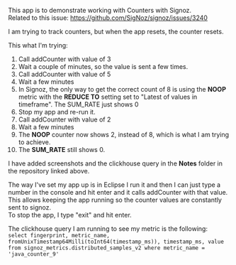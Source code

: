 This app is to demonstrate working with Counters with Signoz.  
Related to this issue: https://github.com/SigNoz/signoz/issues/3240  

I am trying to track counters, but when the app resets, the counter resets.

This what I'm trying:  

1. Call addCounter with value of 3
2. Wait a couple of minutes, so the value is sent a few times.
3. Call addCounter with value of 5
4. Wait a few minutes
5. In Signoz, the only way to get the correct count of 8 is using the **NOOP** metric with the **REDUCE TO** setting set to "Latest of values in timeframe". The SUM_RATE just shows 0
6. Stop my app and re-run it.
7. Call addCounter with value of 2
8. Wait a few minutes
9. The **NOOP** counter now shows 2, instead of 8, which is what I am trying to achieve.
10. The **SUM_RATE** still shows 0.

I have added screenshots and the clickhouse query in the **Notes** folder in the repository linked above.

The way I've set my app up is in Eclipse I run it and then I can just type a number in the console and hit enter and it calls addCounter with that value.  
This allows keeping the app running so the counter values are constantly sent to signoz.  
To stop the app, I type "exit" and hit enter.  


The clickhouse query I am running to see my metric is the following:  
`select fingerprint, metric_name, fromUnixTimestamp64Milli(toInt64(timestamp_ms)), timestamp_ms, value from signoz_metrics.distributed_samples_v2 where metric_name = 'java_counter_9'`